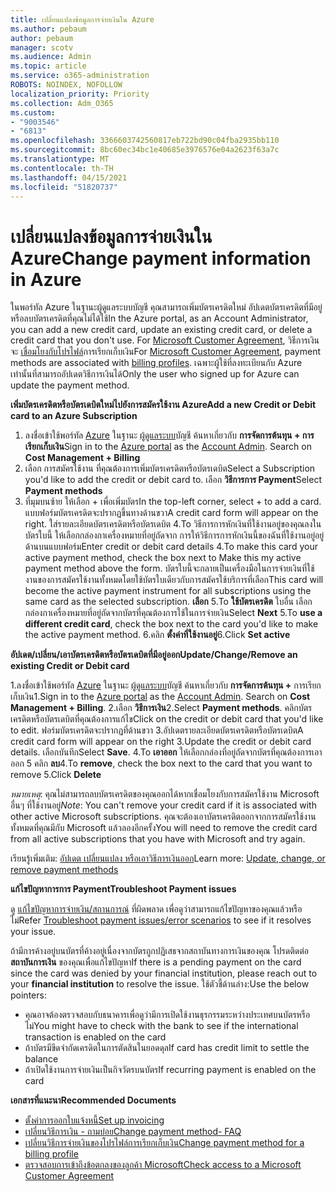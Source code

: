 ```yaml
---
title: เปลี่ยนแปลงข้อมูลการจ่ายเงินใน Azure
ms.author: pebaum
author: pebaum
manager: scotv
ms.audience: Admin
ms.topic: article
ms.service: o365-administration
ROBOTS: NOINDEX, NOFOLLOW
localization_priority: Priority
ms.collection: Adm_O365
ms.custom:
- "9003546"
- "6813"
ms.openlocfilehash: 3366603742560817eb722bd90c04fba2935bb110
ms.sourcegitcommit: 8bc60ec34bc1e40685e3976576e04a2623f63a7c
ms.translationtype: MT
ms.contentlocale: th-TH
ms.lasthandoff: 04/15/2021
ms.locfileid: "51820737"
---
```

# <a name="change-payment-information-in-azure"></a><span data-ttu-id="022e4-102">เปลี่ยนแปลงข้อมูลการจ่ายเงินใน Azure</span><span class="sxs-lookup"><span data-stu-id="022e4-102">Change payment information in Azure</span></span>

<span data-ttu-id="022e4-103">ในพอร์ทัล Azure ในฐานะผู้ดูแลระบบบัญชี คุณสามารถเพิ่มบัตรเครดิตใหม่ อัปเดตบัตรเครดิตที่มีอยู่ หรือลบบัตรเครดิตที่คุณไม่ได้ใช้</span><span class="sxs-lookup"><span data-stu-id="022e4-103">In the Azure portal, as an Account Administrator, you can add a new credit card, update an existing credit card, or delete a credit card that you don't use.</span></span> <span data-ttu-id="022e4-104">For [Microsoft Customer Agreement](https://docs.microsoft.com/azure/billing/billing-how-to-change-credit-card?WT.mc_id=Portal-Microsoft_Azure_Support#check-access-to-a-microsoft-customer-agreement), วิธีการเงินจะ [เชื่อมโยงกับโปรไฟล์](https://docs.microsoft.com/azure/billing/billing-how-to-change-credit-card?WT.mc_id=Portal-Microsoft_Azure_Support#change-payment-method-for-a-billing-profile)การเรียกเก็บเงิน</span><span class="sxs-lookup"><span data-stu-id="022e4-104">For [Microsoft Customer Agreement](https://docs.microsoft.com/azure/billing/billing-how-to-change-credit-card?WT.mc_id=Portal-Microsoft_Azure_Support#check-access-to-a-microsoft-customer-agreement), payment methods are associated with [billing profiles](https://docs.microsoft.com/azure/billing/billing-how-to-change-credit-card?WT.mc_id=Portal-Microsoft_Azure_Support#change-payment-method-for-a-billing-profile).</span></span> <span data-ttu-id="022e4-105">เฉพาะผู้ใช้ที่ลงทะเบียนกับ Azure เท่านั้นที่สามารถอัปเดตวิธีการเงินได้</span><span class="sxs-lookup"><span data-stu-id="022e4-105">Only the user who signed up for Azure can update the payment method.</span></span>

<span data-ttu-id="022e4-106">**เพิ่มบัตรเครดิตหรือบัตรเดบิตใหม่ไปยังการสมัครใช้งาน Azure**</span><span class="sxs-lookup"><span data-stu-id="022e4-106">**Add a new Credit or Debit card to an Azure Subscription**</span></span>

1. <span data-ttu-id="022e4-107">ลงชื่อเข้าใช้พอร์ทัล [Azure](https://portal.azure.com/) ในฐานะ [ผู้ดูแลระบบ](https://docs.microsoft.com/azure/billing/billing-subscription-transfer?WT.mc_id=Portal-Microsoft_Azure_Support#whoisaa)บัญชี ค้นหาเกี่ยวกับ **การจัดการต้นทุน + การเรียกเก็บเงิน**</span><span class="sxs-lookup"><span data-stu-id="022e4-107">Sign in to the [Azure portal](https://portal.azure.com/) as the [Account Admin](https://docs.microsoft.com/azure/billing/billing-subscription-transfer?WT.mc_id=Portal-Microsoft_Azure_Support#whoisaa). Search on **Cost Management + Billing**</span></span>
2. <span data-ttu-id="022e4-108">เลือก การสมัครใช้งาน ที่คุณต้องการเพิ่มบัตรเครดิตหรือบัตรเดบิต</span><span class="sxs-lookup"><span data-stu-id="022e4-108">Select a Subscription you'd like to add the credit or debit card to.</span></span> <span data-ttu-id="022e4-109">เลือก **วิธีการการ Payment**</span><span class="sxs-lookup"><span data-stu-id="022e4-109">Select **Payment methods**</span></span>
3. <span data-ttu-id="022e4-110">ที่มุมบนซ้าย ให้เลือก + เพื่อเพิ่มบัตร</span><span class="sxs-lookup"><span data-stu-id="022e4-110">In the top-left corner, select + to add a card.</span></span> <span data-ttu-id="022e4-111">แบบฟอร์มบัตรเครดิตจะปรากฏขึ้นทางด้านขวา</span><span class="sxs-lookup"><span data-stu-id="022e4-111">A credit card form will appear on the right.</span></span> <span data-ttu-id="022e4-112">ใส่รายละเอียดบัตรเครดิตหรือบัตรเดบิต 4.To วิธีการการหักเงินที่ใช้งานอยู่ของคุณลงในบัตรใบนี้ ให้เลือกกล่องกาเครื่องหมายที่อยู่ถัดจาก การให้วิธีการการหักเงินนี้ของฉันที่ใช้งานอยู่อยู่ด้านบนแบบฟอร์ม</span><span class="sxs-lookup"><span data-stu-id="022e4-112">Enter credit or debit card details 4.To make this card your active payment method, check the box next to Make this my active payment method above the form.</span></span> <span data-ttu-id="022e4-113">บัตรใบนี้จะกลายเป็นเครื่องมือในการจ่ายเงินที่ใช้งานของการสมัครใช้งานทั้งหมดโดยใช้บัตรใบเดียวกับการสมัครใช้บริการที่เลือก</span><span class="sxs-lookup"><span data-stu-id="022e4-113">This card will become the active payment instrument for all subscriptions using the same card as the selected subscription.</span></span> <span data-ttu-id="022e4-114">**เลือก** 5.To **ใช้บัตรเครดิต** ใบอื่น เลือกกล่องกาเครื่องหมายที่อยู่ถัดจากบัตรที่คุณต้องการใช้ในการจ่ายเงิน</span><span class="sxs-lookup"><span data-stu-id="022e4-114">Select **Next** 5.To **use a different credit card**, check the box next to the card you'd like to make the active payment method.</span></span>
<span data-ttu-id="022e4-115">6.คลิก **ตั้งค่าที่ใช้งานอยู่**</span><span class="sxs-lookup"><span data-stu-id="022e4-115">6.Click **Set active**</span></span>

<span data-ttu-id="022e4-116">**อัปเดต/เปลี่ยน/เอาบัตรเครดิตหรือบัตรเดบิตที่มีอยู่ออก**</span><span class="sxs-lookup"><span data-stu-id="022e4-116">**Update/Change/Remove an existing Credit or Debit card**</span></span>

<span data-ttu-id="022e4-117">1.ลงชื่อเข้าใช้พอร์ทัล [Azure](https://portal.azure.com/) ในฐานะ [ผู้ดูแลระบบ](https://docs.microsoft.com/azure/billing/billing-subscription-transfer?WT.mc_id=Portal-Microsoft_Azure_Support#whoisaa)บัญชี ค้นหาเกี่ยวกับ **การจัดการต้นทุน +** การเรียกเก็บเงิน</span><span class="sxs-lookup"><span data-stu-id="022e4-117">1.Sign in to the [Azure portal](https://portal.azure.com/) as the [Account Admin](https://docs.microsoft.com/azure/billing/billing-subscription-transfer?WT.mc_id=Portal-Microsoft_Azure_Support#whoisaa). Search on **Cost Management + Billing**.</span></span>
<span data-ttu-id="022e4-118">2.เลือก **วิธีการเงิน**</span><span class="sxs-lookup"><span data-stu-id="022e4-118">2.Select **Payment methods**.</span></span> <span data-ttu-id="022e4-119">คลิกบัตรเครดิตหรือบัตรเดบิตที่คุณต้องการแก้ไข</span><span class="sxs-lookup"><span data-stu-id="022e4-119">Click on the credit or debit card that you'd like to edit.</span></span> <span data-ttu-id="022e4-120">ฟอร์มบัตรเครดิตจะปรากฏที่ด้านขวา 3.อัปเดตรายละเอียดบัตรเครดิตหรือบัตรเดบิต</span><span class="sxs-lookup"><span data-stu-id="022e4-120">A credit card form will appear on the right 3.Update the credit or debit card details.</span></span> <span data-ttu-id="022e4-121">เลือกบันทึก</span><span class="sxs-lookup"><span data-stu-id="022e4-121">Select **Save**.</span></span>
<span data-ttu-id="022e4-122">4.To **เอาออก** ให้เลือกกล่องที่อยู่ถัดจากบัตรที่คุณต้องการเอาออก 5 คลิก **ลบ**</span><span class="sxs-lookup"><span data-stu-id="022e4-122">4.To **remove**, check the box next to the card that you want to remove 5.Click **Delete**</span></span>

<span data-ttu-id="022e4-123">_หมายเหตุ_: คุณไม่สามารถลบบัตรเครดิตของคุณออกได้หากเชื่อมโยงกับการสมัครใช้งาน Microsoft อื่นๆ ที่ใช้งานอยู่</span><span class="sxs-lookup"><span data-stu-id="022e4-123">_Note_: You can't remove your credit card if it is associated with other active Microsoft subscriptions.</span></span> <span data-ttu-id="022e4-124">คุณจะต้องเอาบัตรเครดิตออกจากการสมัครใช้งานทั้งหมดที่คุณมีกับ Microsoft แล้วลองอีกครั้ง</span><span class="sxs-lookup"><span data-stu-id="022e4-124">You will need to remove the credit card from all active subscriptions that you have with Microsoft and try again.</span></span>

<span data-ttu-id="022e4-125">เรียนรู้เพิ่มเติม: [อัปเดต เปลี่ยนแปลง หรือเอาวิธีการเงินออก](https://docs.microsoft.com/azure/billing/billing-how-to-change-credit-card?WT.mc_id=Portal-Microsoft_Azure_Support)</span><span class="sxs-lookup"><span data-stu-id="022e4-125">Learn more: [Update, change, or remove payment methods](https://docs.microsoft.com/azure/billing/billing-how-to-change-credit-card?WT.mc_id=Portal-Microsoft_Azure_Support)</span></span>

<span data-ttu-id="022e4-126">**แก้ไขปัญหาการการ Payment**</span><span class="sxs-lookup"><span data-stu-id="022e4-126">**Troubleshoot Payment issues**</span></span>

<span data-ttu-id="022e4-127">ดู [แก้ไขปัญหาการจ่ายเงิน/สถานการณ์](https://support.microsoft.com/help/4505172/troubleshooting-payment-issues) ที่ผิดพลาด เพื่อดูว่าสามารถแก้ไขปัญหาของคุณแล้วหรือไม่</span><span class="sxs-lookup"><span data-stu-id="022e4-127">Refer [Troubleshoot payment issues/error scenarios](https://support.microsoft.com/help/4505172/troubleshooting-payment-issues) to see if it resolves your issue.</span></span>

<span data-ttu-id="022e4-128">ถ้ามีการค้างอยู่บนบัตรที่ค้างอยู่เนื่องจากบัตรถูกปฏิเสธจากสถาบันทางการเงินของคุณ โปรดติดต่อ **สถาบันการเงิน** ของคุณเพื่อแก้ไขปัญหา</span><span class="sxs-lookup"><span data-stu-id="022e4-128">If there is a pending payment on the card since the card was denied by your financial institution, please reach out to your **financial institution** to resolve the issue.</span></span> <span data-ttu-id="022e4-129">ใช้ตัวชี้ด้านล่าง:</span><span class="sxs-lookup"><span data-stu-id="022e4-129">Use the below pointers:</span></span>

- <span data-ttu-id="022e4-130">คุณอาจต้องตรวจสอบกับธนาคารเพื่อดูว่ามีการเปิดใช้งานธุรกรรมระหว่างประเทศบนบัตรหรือไม่</span><span class="sxs-lookup"><span data-stu-id="022e4-130">You might have to check with the bank to see if the international transaction is enabled on the card</span></span>
- <span data-ttu-id="022e4-131">ถ้าบัตรมีขีดจํากัดเครดิตในการตัดสินในยอดดุล</span><span class="sxs-lookup"><span data-stu-id="022e4-131">If card has credit limit to settle the balance</span></span>
- <span data-ttu-id="022e4-132">ถ้าเปิดใช้งานการจ่ายเงินเป็นกิจวัตรบนบัตร</span><span class="sxs-lookup"><span data-stu-id="022e4-132">If recurring payment is enabled on the card</span></span>

<span data-ttu-id="022e4-133">**เอกสารที่แนะนา**</span><span class="sxs-lookup"><span data-stu-id="022e4-133">**Recommended Documents**</span></span>

- [<span data-ttu-id="022e4-134">ตั้งค่าการออกใบแจ้งหนี้</span><span class="sxs-lookup"><span data-stu-id="022e4-134">Set up invoicing</span></span>](https://azure.microsoft.com/pricing/invoicing/)
- [<span data-ttu-id="022e4-135">เปลี่ยนวิธีการเงิน - ถามบ่อย</span><span class="sxs-lookup"><span data-stu-id="022e4-135">Change payment method- FAQ</span></span>](https://docs.microsoft.com/azure/billing/billing-how-to-change-credit-card?WT.mc_id=Portal-Microsoft_Azure_Support#frequently-asked-questions)
- [<span data-ttu-id="022e4-136">เปลี่ยนวิธีการจ่ายเงินของโปรไฟล์การเรียกเก็บเงิน</span><span class="sxs-lookup"><span data-stu-id="022e4-136">Change payment method for a billing profile</span></span>](https://docs.microsoft.com/azure/billing/billing-how-to-change-credit-card?WT.mc_id=Portal-Microsoft_Azure_Support#change-payment-method-for-a-billing-profile)
- [<span data-ttu-id="022e4-137">ตรวจสอบการเข้าถึงข้อตกลงของลูกค้า Microsoft</span><span class="sxs-lookup"><span data-stu-id="022e4-137">Check access to a Microsoft Customer Agreement</span></span>](https://docs.microsoft.com/azure/billing/billing-how-to-change-credit-card?WT.mc_id=Portal-Microsoft_Azure_Support#check-access-to-a-microsoft-customer-agreement)